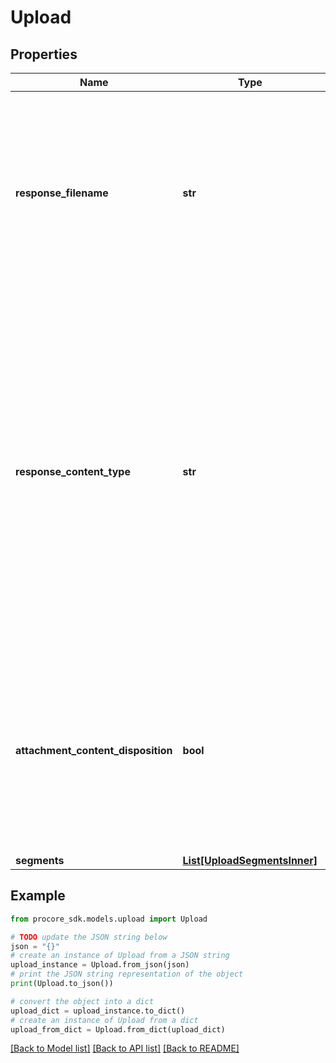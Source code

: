 # Upload


## Properties

Name | Type | Description | Notes
------------ | ------------- | ------------- | -------------
**response_filename** | **str** | By setting a filename you ensure that the storage service knows the filename of the upload. Files are often downloaded directly from the storage service and without the filename they will save on the end users&#39; device without a readable name or extension. | 
**response_content_type** | **str** | The content-type set through this parameter will be used by the storage service during download just like the response_filename. Setting this value is less important because HTTP clients and operating systems are generally well equipped to determine file types.  Setting this parameter is optional and should only be included when you are certain it&#39;s correct or when you want to force a content-type other than what the filename extension suggests. | [optional] 
**attachment_content_disposition** | **bool** | The content type set through this parameter will be used by the storage system during download, similar to the response_filename. When set to true, the file will be downloaded as an attachment. Otherwise, the file content will be rendered inline in the browser. | [optional] 
**segments** | [**List[UploadSegmentsInner]**](UploadSegmentsInner.md) | Upload segments | [optional] 

## Example

```python
from procore_sdk.models.upload import Upload

# TODO update the JSON string below
json = "{}"
# create an instance of Upload from a JSON string
upload_instance = Upload.from_json(json)
# print the JSON string representation of the object
print(Upload.to_json())

# convert the object into a dict
upload_dict = upload_instance.to_dict()
# create an instance of Upload from a dict
upload_from_dict = Upload.from_dict(upload_dict)
```
[[Back to Model list]](../README.md#documentation-for-models) [[Back to API list]](../README.md#documentation-for-api-endpoints) [[Back to README]](../README.md)


